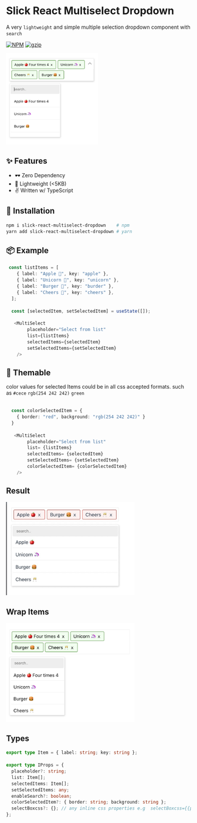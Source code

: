# Slick React Multiselect Dropdown

A very `lightweight` and simple multiple selection dropdown component with `search`

[![NPM](https://img.shields.io/npm/v/slick-react-multiselect-dropdown.svg)](https://npm.im/slick-react-multiselect-dropdown)
[![gzip](https://badgen.net/bundlephobia/minzip/slick-react-multiselect-dropdown@latest)](https://bundlephobia.com/result?p=slick-react-multiselect-dropdownt@latest)

[<img src="https://github.com/jitunayak/slick-react-multiselect-dropdown/blob/main/public/snapshot4.png?raw=true" width="250"/>](image.png)

## ✨ Features

- 🕶 Zero Dependency
- 🍃 Lightweight (<5KB)
- ✌ Written w/ TypeScript

## 🔧 Installation

```bash
npm i slick-react-multiselect-dropdown    # npm
yarn add slick-react-multiselect-dropdown # yarn
```

## 📦 Example

```ts
 const listItems = [
    { label: "Apple 🍎", key: "apple" },
    { label: "Unicorn 🦄", key: "unicorn" },
    { label: "Burger 🍔", key: "burder" },
    { label: "Cheers 🥂", key: "cheers" },
  ];

  const [selectedItem, setSelectedItem] = useState([]);

   <MultiSelect
        placeholder="Select from list"
        list={listItems}
        selectedItems={selectedItem}
        setSelectedItems={setSelectedItem}
    />
```

## 💄 Themable

color values for selected Items could be in all css accepted formats. such as `#cece` `rgb(254 242 242)` `green`

```ts

  const colorSelectedItem = {
    { border: "red", background: "rgb(254 242 242)" }
  }

   <MultiSelect
        placeholder="Select from list"
        list= {listItems}
        selectedItems= {selectedItem}
        setSelectedItems= {setSelectedItem}
        colorSelectedItem= {colorSelectedItem}
    />
```

## Result

[<img src="https://github.com/jitunayak/slick-react-multiselect-dropdown/blob/main/public/snapshot2.jpeg?raw=true" width="350"/>](image.png)

## Wrap Items

[<img src="https://github.com/jitunayak/slick-react-multiselect-dropdown/blob/main/public/snapshot3.png?raw=true" width="350"/>](image.png)

## Types

```ts
export type Item = { label: string; key: string };

export type IProps = {
  placeholder?: string;
  list: Item[];
  selectedItems: Item[];
  setSelectedItems: any;
  enableSearch?: boolean;
  colorSelectedItem?: { border: string; background: string };
  selectBoxcss?: {}; // any inline css properties e.g  selectBoxcss={{padding: '.2rem'}}
};
```
